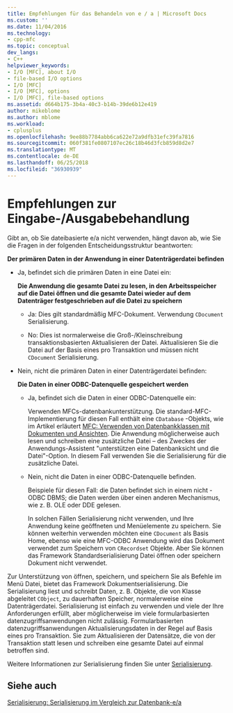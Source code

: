 ```yaml
---
title: Empfehlungen für das Behandeln von e / a | Microsoft Docs
ms.custom: ''
ms.date: 11/04/2016
ms.technology:
- cpp-mfc
ms.topic: conceptual
dev_langs:
- C++
helpviewer_keywords:
- I/O [MFC], about I/O
- file-based I/O options
- I/O [MFC]
- I/O [MFC], options
- I/O [MFC], file-based options
ms.assetid: d664b175-3b4a-40c3-b14b-39de6b12e419
author: mikeblome
ms.author: mblome
ms.workload:
- cplusplus
ms.openlocfilehash: 9ee88b7784abb6ca622e72a9dfb31efc39fa7816
ms.sourcegitcommit: 060f381fe0807107ec26c18b46d3fcb859d8d2e7
ms.translationtype: MT
ms.contentlocale: de-DE
ms.lasthandoff: 06/25/2018
ms.locfileid: "36930939"
---
```

# <a name="recommendations-for-handling-inputoutput"></a>Empfehlungen zur Eingabe-/Ausgabebehandlung
Gibt an, ob Sie dateibasierte e/a nicht verwenden, hängt davon ab, wie Sie die Fragen in der folgenden Entscheidungsstruktur beantworten:  
  
 **Der primären Daten in der Anwendung in einer Datenträgerdatei befinden**  
  
-   Ja, befindet sich die primären Daten in eine Datei ein:  
  
     **Die Anwendung die gesamte Datei zu lesen, in den Arbeitsspeicher auf die Datei öffnen und die gesamte Datei wieder auf dem Datenträger festgeschrieben auf die Datei zu speichern**  
  
    -   Ja: Dies gilt standardmäßig MFC-Dokument. Verwendung `CDocument` Serialisierung.  
  
    -   No: Dies ist normalerweise die Groß-/Kleinschreibung transaktionsbasierten Aktualisieren der Datei. Aktualisieren Sie die Datei auf der Basis eines pro Transaktion und müssen nicht `CDocument` Serialisierung.  
  
-   Nein, nicht die primären Daten in einer Datenträgerdatei befinden:  
  
     **Die Daten in einer ODBC-Datenquelle gespeichert werden**  
  
    -   Ja, befindet sich die Daten in einer ODBC-Datenquelle ein:  
  
         Verwenden MFCs-datenbankunterstützung. Die standard-MFC-Implementierung für diesen Fall enthält eine `CDatabase` -Objekts, wie im Artikel erläutert [MFC: Verwenden von Datenbankklassen mit Dokumenten und Ansichten](../data/mfc-using-database-classes-with-documents-and-views.md). Die Anwendung möglicherweise auch lesen und schreiben eine zusätzliche Datei – des Zweckes der Anwendungs-Assistent "unterstützen eine Datenbanksicht und die Datei"-Option. In diesem Fall verwenden Sie die Serialisierung für die zusätzliche Datei.  
  
    -   Nein, nicht die Daten in einer ODBC-Datenquelle befinden.  
  
         Beispiele für diesen Fall: die Daten befindet sich in einem nicht - ODBC DBMS; die Daten werden über einen anderen Mechanismus, wie z. B. OLE oder DDE gelesen.  
  
         In solchen Fällen Serialisierung nicht verwenden, und Ihre Anwendung keine geöffneten und Menüelemente zu speichern. Sie können weiterhin verwenden möchten eine `CDocument` als Basis Home, ebenso wie eine MFC-ODBC Anwendung wird das Dokument verwendet zum Speichern von `CRecordset` Objekte. Aber Sie können das Framework Standardserialisierung Datei öffnen oder speichern Dokument nicht verwendet.  
  
 Zur Unterstützung von öffnen, speichern, und speichern Sie als Befehle im Menü Datei, bietet das Framework Dokumentserialisierung. Die Serialisierung liest und schreibt Daten, z. B. Objekte, die von Klasse abgeleitet `CObject`, zu dauerhaften Speicher, normalerweise eine Datenträgerdatei. Serialisierung ist einfach zu verwenden und viele der Ihre Anforderungen erfüllt, aber möglicherweise im viele formularbasierten datenzugriffsanwendungen nicht zulässig. Formularbasierten datenzugriffsanwendungen Aktualisierungsdaten in der Regel auf Basis eines pro Transaktion. Sie zum Aktualisieren der Datensätze, die von der Transaktion statt lesen und schreiben eine gesamte Datei auf einmal betroffen sind.  
  
 Weitere Informationen zur Serialisierung finden Sie unter [Serialisierung](../mfc/serialization-in-mfc.md).  
  
## <a name="see-also"></a>Siehe auch  
 [Serialisierung: Serialisierung im Vergleich zur Datenbank-e/a](../mfc/serialization-serialization-vs-database-input-output.md)
